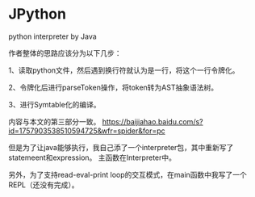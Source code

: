# JPython
python interpreter by Java

作者整体的思路应该分为以下几步：

1、读取python文件，然后遇到换行符就认为是一行，将这个一行令牌化。

2、令牌化后进行parseToken操作，将token转为AST抽象语法树。

3、进行Symtable化的编译。

内容与本文的第三部分一致。
https://baijiahao.baidu.com/s?id=1757903538510594725&wfr=spider&for=pc

但是为了让java能够执行，我自己添了一个interpreter包，其中重新写了statemeent和expression。
主函数在Interpreter中。

另外，为了支持read-eval-print loop的交互模式，在main函数中我写了一个REPL（还没有完成）。
